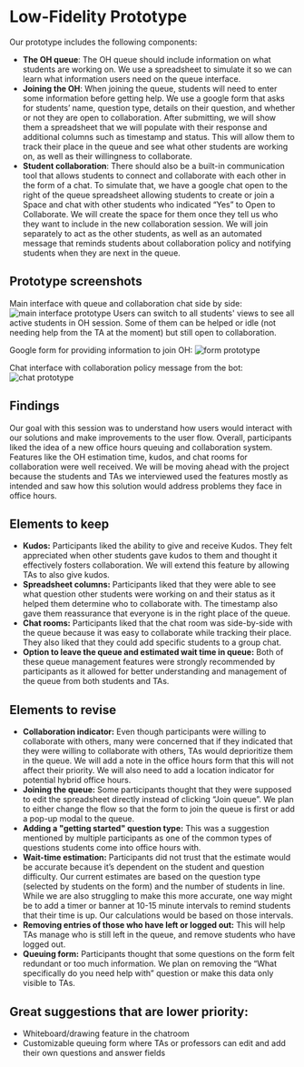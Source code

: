 # Low-Fidelity Prototype

Our prototype includes the following components:
- **The OH queue**: The OH queue should include information on what students are working on. We use a spreadsheet to simulate it so we can learn what information users need on the queue interface.
- **Joining the OH**: When joining the queue, students will need to enter some information before getting help. We use a google form that asks for students’ name, question type, details on their question, and whether or not they are open to collaboration.
After submitting, we will show them a spreadsheet that we will populate with their response and additional columns such as timestamp and status. This will allow them to track their place in the queue and see what other students are working on, as well as their willingness to collaborate.
- **Student collaboration**: There should also be a built-in communication tool that allows students to connect and collaborate with each other in the form of a chat. To simulate that, we have a google chat open to the right of the queue spreadsheet allowing students to create or join a Space and chat with other students who indicated “Yes” to Open to Collaborate. We will create the space for them once they tell us who they want to include in the new collaboration session.
We will join separately to act as the other students, as well as an automated message that reminds students about collaboration policy and notifying students when they are next in the queue.

## Prototype screenshots
Main interface with queue and collaboration chat side by side:
![main interface prototype](/power-hour/img/PrototypeMainInterface.png)
Users can switch to all students' views to see all active students in OH session. Some of them can be helped or idle (not needing help from the TA at the moment) but still open to collaboration.

Google form for providing information to join OH:
![form prototype](/power-hour/img/PrototypeForm.png)

Chat interface with collaboration policy message from the bot:
![chat prototype](/power-hour/img/PrototypeChat.png)

## Findings

Our goal with this session was to understand how users would interact with our solutions and make improvements to the user flow. Overall, participants liked the idea of a new office hours queuing and collaboration system. Features like the OH estimation time, kudos, and chat rooms for collaboration were well received. We will be moving ahead with the project because the students and TAs we interviewed used the features mostly as intended and saw how this solution would address problems they face in office hours.

## Elements to keep
- **Kudos:** Participants liked the ability to give and receive Kudos. They felt appreciated when other students gave kudos to them and thought it effectively fosters collaboration. We will extend this feature by allowing TAs to also give kudos.
- **Spreadsheet columns:** Participants liked that they were able to see what question other students were working on and their status as it helped them determine who to collaborate with. The timestamp also gave them reassurance that everyone is in the right place of the queue.
- **Chat rooms:** Participants liked that the chat room was side-by-side with the queue because it was easy to collaborate while tracking their place. They also liked that they could add specific students to a group chat.
- **Option to leave the queue and estimated wait time in queue:** Both of these queue management features were strongly recommended by participants as it allowed for better understanding and management of the queue from both students and TAs.

## Elements to revise
- **Collaboration indicator:** Even though participants were willing to collaborate with others, many were concerned that if they indicated that they were willing to collaborate with others, TAs would deprioritize them in the queue. We will add a note in the office hours form that this will not affect their priority. We will also need to add a location indicator for potential hybrid office hours.
- **Joining the queue:** Some participants thought that they were supposed to edit the spreadsheet directly instead of clicking “Join queue”. We plan to either change the flow so that the form to join the queue is first or add a pop-up modal to the queue.
- **Adding a "getting started" question type:** This was a suggestion mentioned by multiple participants as one of the common types of questions students come into office hours with.
- **Wait-time estimation:** Participants did not trust that the estimate would be accurate because it’s dependent on the student and question difficulty. Our current estimates are based on the question type (selected by students on the form) and the number of students in line. While we are also struggling to make this more accurate, one way might be to add a timer or banner at 10-15 minute intervals to remind students that their time is up. Our calculations would be based on those intervals.
- **Removing entries of those who have left or logged out:** This will help TAs manage who is still left in the queue, and remove students who have logged out.
- **Queuing form:** Participants thought that some questions on the form felt redundant or too much information. We plan on removing the “What specifically do you need help with” question or make this data only visible to TAs.

## Great suggestions that are lower priority:
- Whiteboard/drawing feature in the chatroom
- Customizable queuing form where TAs or professors can edit and add their own questions and answer fields
